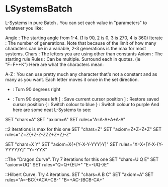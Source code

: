 # LSystemsBatch
L-Systems in pure Batch
. You can set each value in "parameters" to whatever you like:

Angle : The starting angle from 1-4. (1 is 90, 2 is 0, 3 is 270, 4 is 360)
Iterate : The number of generations. Note that because of the limit of how many characters can be in a variable, 2-3 generations is the max for most systems.
Chars : The letters you are using other than constants
Axiom : The starting rule
Rules : Can be multiple. Surround each in quotes. (ie "F=F++K")
Here are what the characters mean:

A-Z : You can use pretty much any character that's not a constant and as many as you want. Each letter moves it once in the set direction.
+ : Turn 90 degrees right
- : Turn 90 degrees left
[ : Save current cursor position
] : Restore saved cursor position
{ : Switch colour to blue
} : Switch colour to purple
And here are some neat L-Systems to see:

SET "chars=A"
SET "axiom=A"
SET rules="A=A-A+A+A-A"

::2 iterations is max for this one
SET "chars=Z"
SET "axiom=Z+Z+Z+Z"
SET rules="Z=Z{+Z-Z-ZZZ+Z+Z}-Z"

SET "chars=X Y"
SET "axiom=X{+[Y-X-Y-YYY}Y]"
SET rules="X=X+[Y-X-{Y-YYYY}Y]" "Y=-YYX"

::The "Dragon Curve". Try 7 iterations for this one
SET "chars=U Q E"
SET "axiom=UQ"
SET rules="Q=Q+{EU+" "E=-UQ-}E"

::Hilbert Curve. Try 4 iterations.
SET "chars=A B C"
SET "axiom=A"
SET rules="A=-BC{+ACA+CB-" "B=+AC-}BCB-CA+"
